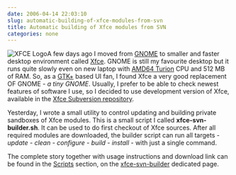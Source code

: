 ```yaml
---
date: 2006-04-14 22:03:10
slug: automatic-building-of-xfce-modules-from-svn
title: Automatic building of Xfce modules from SVN
categories: none
---
```


![XFCE Logo](/images/logos/xfce-logo.jpg)A few days ago I moved from [GNOME](http://www.gnome.org) to smaller and faster desktop environment called [Xfce](http://www.xfce.org). GNOME is still my favourite desktop but it runs quite slowly even on new laptop with [AMD64 Turion](http://www.amd.com/us-en/Processors/ProductInformation/0,,30_118_12651,00.html) CPU and 512 MB of RAM. So, as a [GTK+](http://www.gtk.org) based UI fan, I found Xfce a very good replacement OF GNOME - _a tiny GNOME_. Usually, I prefer to be able to check newest features of software I use, so I decided to use development version of Xfce, available in the [Xfce Subversion repository](http://svn.xfce.org/svn/xfce/).






Yesterday, I wrote a small utility to control updating and building private sandboxes of Xfce modules. This is a small script I called **xfce-svn-builder.sh**. It can be used to do first checkout of Xfce sources. After all required modules are downloaded, the builder script can run all targets - _update - clean - configure - build - install_ - with just a single command.






The complete story together with usage instructions and download link can be found in the [Scripts](http://mateusz.loskot.net/software/scripts/) section, on the [xfce-svn-builder](http://mateusz.loskot.net/software/scripts/xfce-svn-builder/) dedicated page.

